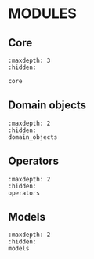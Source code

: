 # MODULES

## Core

```{toctree}
:maxdepth: 3
:hidden:

core
```

## Domain objects

```{toctree}
:maxdepth: 2
:hidden:
domain_objects
```

## Operators

```{toctree}
:maxdepth: 2
:hidden:
operators
```

## Models

```{toctree}
:maxdepth: 2
:hidden:
models
```
